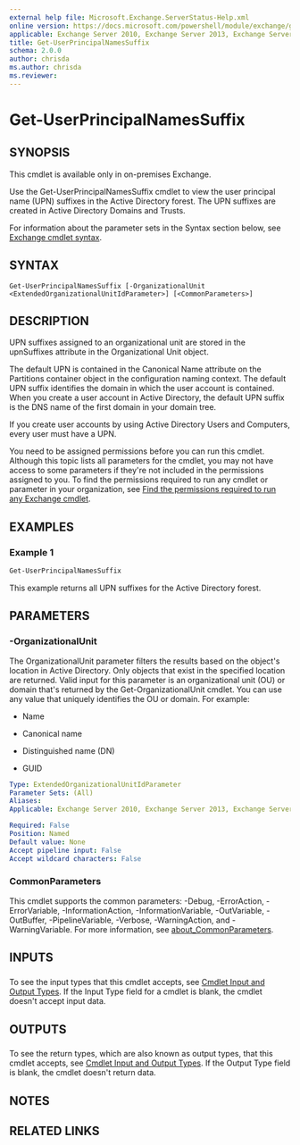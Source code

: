 ```yaml
---
external help file: Microsoft.Exchange.ServerStatus-Help.xml
online version: https://docs.microsoft.com/powershell/module/exchange/get-userprincipalnamessuffix
applicable: Exchange Server 2010, Exchange Server 2013, Exchange Server 2016, Exchange Server 2019
title: Get-UserPrincipalNamesSuffix
schema: 2.0.0
author: chrisda
ms.author: chrisda
ms.reviewer:
---
```


# Get-UserPrincipalNamesSuffix

## SYNOPSIS
This cmdlet is available only in on-premises Exchange.

Use the Get-UserPrincipalNamesSuffix cmdlet to view the user principal name (UPN) suffixes in the Active Directory forest. The UPN suffixes are created in Active Directory Domains and Trusts.

For information about the parameter sets in the Syntax section below, see [Exchange cmdlet syntax](https://docs.microsoft.com/powershell/exchange/exchange-cmdlet-syntax).

## SYNTAX

```
Get-UserPrincipalNamesSuffix [-OrganizationalUnit <ExtendedOrganizationalUnitIdParameter>] [<CommonParameters>]
```

## DESCRIPTION
UPN suffixes assigned to an organizational unit are stored in the upnSuffixes attribute in the Organizational Unit object.

The default UPN is contained in the Canonical Name attribute on the Partitions container object in the configuration naming context. The default UPN suffix identifies the domain in which the user account is contained. When you create a user account in Active Directory, the default UPN suffix is the DNS name of the first domain in your domain tree.

If you create user accounts by using Active Directory Users and Computers, every user must have a UPN.

You need to be assigned permissions before you can run this cmdlet. Although this topic lists all parameters for the cmdlet, you may not have access to some parameters if they're not included in the permissions assigned to you. To find the permissions required to run any cmdlet or parameter in your organization, see [Find the permissions required to run any Exchange cmdlet](https://docs.microsoft.com/powershell/exchange/find-exchange-cmdlet-permissions).

## EXAMPLES

### Example 1
```powershell
Get-UserPrincipalNamesSuffix
```

This example returns all UPN suffixes for the Active Directory forest.

## PARAMETERS

### -OrganizationalUnit
The OrganizationalUnit parameter filters the results based on the object's location in Active Directory. Only objects that exist in the specified location are returned. Valid input for this parameter is an organizational unit (OU) or domain that's returned by the Get-OrganizationalUnit cmdlet. You can use any value that uniquely identifies the OU or domain. For example:

- Name

- Canonical name

- Distinguished name (DN)

- GUID

```yaml
Type: ExtendedOrganizationalUnitIdParameter
Parameter Sets: (All)
Aliases:
Applicable: Exchange Server 2010, Exchange Server 2013, Exchange Server 2016, Exchange Server 2019

Required: False
Position: Named
Default value: None
Accept pipeline input: False
Accept wildcard characters: False
```

### CommonParameters
This cmdlet supports the common parameters: -Debug, -ErrorAction, -ErrorVariable, -InformationAction, -InformationVariable, -OutVariable, -OutBuffer, -PipelineVariable, -Verbose, -WarningAction, and -WarningVariable. For more information, see [about_CommonParameters](https://go.microsoft.com/fwlink/p/?LinkID=113216).

## INPUTS

###  
To see the input types that this cmdlet accepts, see [Cmdlet Input and Output Types](https://go.microsoft.com/fwlink/p/?LinkId=616387). If the Input Type field for a cmdlet is blank, the cmdlet doesn't accept input data.

## OUTPUTS

###  
To see the return types, which are also known as output types, that this cmdlet accepts, see [Cmdlet Input and Output Types](https://go.microsoft.com/fwlink/p/?LinkId=616387). If the Output Type field is blank, the cmdlet doesn't return data.

## NOTES

## RELATED LINKS
